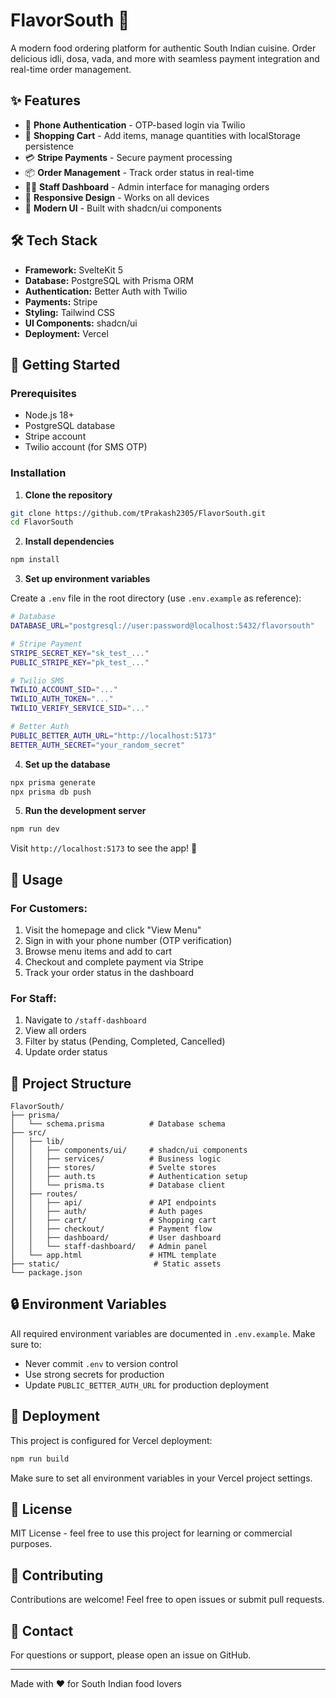 # FlavorSouth 🍛

A modern food ordering platform for authentic South Indian cuisine. Order delicious idli, dosa, vada, and more with seamless payment integration and real-time order management.

## ✨ Features

- 🔐 **Phone Authentication** - OTP-based login via Twilio
- 🛒 **Shopping Cart** - Add items, manage quantities with localStorage persistence
- 💳 **Stripe Payments** - Secure payment processing
- 📦 **Order Management** - Track order status in real-time
- 👨‍💼 **Staff Dashboard** - Admin interface for managing orders
- 📱 **Responsive Design** - Works on all devices
- 🎨 **Modern UI** - Built with shadcn/ui components

## 🛠️ Tech Stack

- **Framework:** SvelteKit 5
- **Database:** PostgreSQL with Prisma ORM
- **Authentication:** Better Auth with Twilio
- **Payments:** Stripe
- **Styling:** Tailwind CSS
- **UI Components:** shadcn/ui
- **Deployment:** Vercel

## 🚀 Getting Started

### Prerequisites

- Node.js 18+ 
- PostgreSQL database
- Stripe account
- Twilio account (for SMS OTP)

### Installation

1. **Clone the repository**
```bash
git clone https://github.com/tPrakash2305/FlavorSouth.git
cd FlavorSouth
```

2. **Install dependencies**
```bash
npm install
```

3. **Set up environment variables**

Create a `.env` file in the root directory (use `.env.example` as reference):

```bash
# Database
DATABASE_URL="postgresql://user:password@localhost:5432/flavorsouth"

# Stripe Payment
STRIPE_SECRET_KEY="sk_test_..."
PUBLIC_STRIPE_KEY="pk_test_..."

# Twilio SMS
TWILIO_ACCOUNT_SID="..."
TWILIO_AUTH_TOKEN="..."
TWILIO_VERIFY_SERVICE_SID="..."

# Better Auth
PUBLIC_BETTER_AUTH_URL="http://localhost:5173"
BETTER_AUTH_SECRET="your_random_secret"
```

4. **Set up the database**
```bash
npx prisma generate
npx prisma db push
```

5. **Run the development server**
```bash
npm run dev
```

Visit `http://localhost:5173` to see the app! 🎉

## 📱 Usage

### For Customers:
1. Visit the homepage and click "View Menu"
2. Sign in with your phone number (OTP verification)
3. Browse menu items and add to cart
4. Checkout and complete payment via Stripe
5. Track your order status in the dashboard

### For Staff:
1. Navigate to `/staff-dashboard`
2. View all orders
3. Filter by status (Pending, Completed, Cancelled)
4. Update order status

## 📂 Project Structure

```
FlavorSouth/
├── prisma/
│   └── schema.prisma          # Database schema
├── src/
│   ├── lib/
│   │   ├── components/ui/     # shadcn/ui components
│   │   ├── services/          # Business logic
│   │   ├── stores/            # Svelte stores
│   │   ├── auth.ts            # Authentication setup
│   │   └── prisma.ts          # Database client
│   ├── routes/
│   │   ├── api/               # API endpoints
│   │   ├── auth/              # Auth pages
│   │   ├── cart/              # Shopping cart
│   │   ├── checkout/          # Payment flow
│   │   ├── dashboard/         # User dashboard
│   │   └── staff-dashboard/   # Admin panel
│   └── app.html               # HTML template
├── static/                     # Static assets
└── package.json
```

## 🔒 Environment Variables

All required environment variables are documented in `.env.example`. Make sure to:
- Never commit `.env` to version control
- Use strong secrets for production
- Update `PUBLIC_BETTER_AUTH_URL` for production deployment

## 🚢 Deployment

This project is configured for Vercel deployment:

```bash
npm run build
```

Make sure to set all environment variables in your Vercel project settings.

## 📝 License

MIT License - feel free to use this project for learning or commercial purposes.

## 🤝 Contributing

Contributions are welcome! Feel free to open issues or submit pull requests.

## 📧 Contact

For questions or support, please open an issue on GitHub.

---

Made with ❤️ for South Indian food lovers

